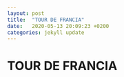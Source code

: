 ```yaml
---
layout: post
title:  "TOUR DE FRANCIA"
date:   2020-05-13 20:09:23 +0200
categories: jekyll update
---
```

# TOUR DE FRANCIA
